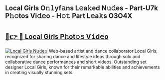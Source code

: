 ## Local Girls O𝚗𝚕yf𝚊ns L𝚎a𝚔ed N𝚞𝚍es - Part-U7k P𝚑𝚘tos Vi𝚍𝚎o - H𝚘𝚝 Part L𝚎a𝚔s O3O4X

# <h2><a href="http://kf4z75.oniu.top/?m=Local+Girls">🔗👉 🔴 Local Girls P𝚑ot𝚘𝚜 V𝚒d𝚎o</a></h2>

[![Local Girls Nu𝚍e𝚜](https://i.imgur.com/0qMVB7G.gif)](http://kf4z75.oniu.top/?m=Local+Girls)
Web-based artist and dance collaborator Local Girls, recognized for sharing dance and lifestyle ideas through solo and collaborative dance performances and short videos. Outstanding set designer Local Girls, known for their remarkable abilities and achievements in creating visually stunning sets.  
